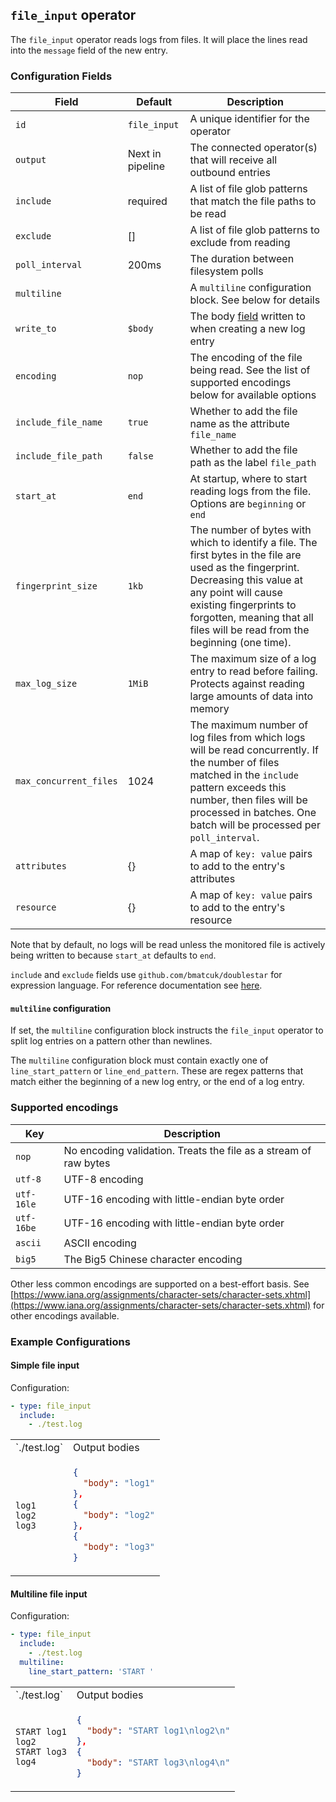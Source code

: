 ## `file_input` operator

The `file_input` operator reads logs from files. It will place the lines read into the `message` field of the new entry.

### Configuration Fields

| Field                  | Default          | Description                                                                                                        |
| ---                    | ---              | ---                                                                                                                |
| `id`                   | `file_input`     | A unique identifier for the operator                                                                               |
| `output`               | Next in pipeline | The connected operator(s) that will receive all outbound entries                                                   |
| `include`              | required         | A list of file glob patterns that match the file paths to be read                                                  |
| `exclude`              | []               | A list of file glob patterns to exclude from reading                                                               |
| `poll_interval`        | 200ms            | The duration between filesystem polls                                                                              |
| `multiline`            |                  | A `multiline` configuration block. See below for details                                                           |
| `write_to`             | `$body`          | The body [field](/docs/types/field.md) written to when creating a new log entry                                  |
| `encoding`             | `nop`            | The encoding of the file being read. See the list of supported encodings below for available options               |
| `include_file_name`    | `true`           | Whether to add the file name as the attribute `file_name`                                                              |
| `include_file_path`    | `false`          | Whether to add the file path as the label `file_path`                                                              |
| `start_at`             | `end`            | At startup, where to start reading logs from the file. Options are `beginning` or `end`                            |
| `fingerprint_size`     | `1kb`            | The number of bytes with which to identify a file. The first bytes in the file are used as the fingerprint. Decreasing this value at any point will cause existing fingerprints to forgotten, meaning that all files will be read from the beginning (one time). |
| `max_log_size`         | `1MiB`           | The maximum size of a log entry to read before failing. Protects against reading large amounts of data into memory |
| `max_concurrent_files` | 1024             | The maximum number of log files from which logs will be read concurrently. If the number of files matched in the `include` pattern exceeds this number, then files will be processed in batches. One batch will be processed per `poll_interval`. |
| `attributes`           | {}               | A map of `key: value` pairs to add to the entry's attributes                                                          |
| `resource`             | {}               | A map of `key: value` pairs to add to the entry's resource                                                        |

Note that by default, no logs will be read unless the monitored file is actively being written to because `start_at` defaults to `end`.

`include` and `exclude` fields use `github.com/bmatcuk/doublestar` for expression language.
For reference documentation see [here](https://github.com/bmatcuk/doublestar#patterns).

#### `multiline` configuration

If set, the `multiline` configuration block instructs the `file_input` operator to split log entries on a pattern other than newlines.

The `multiline` configuration block must contain exactly one of `line_start_pattern` or `line_end_pattern`. These are regex patterns that
match either the beginning of a new log entry, or the end of a log entry.

### Supported encodings

| Key        | Description
| ---        | ---                                                              |
| `nop`      | No encoding validation. Treats the file as a stream of raw bytes |
| `utf-8`    | UTF-8 encoding                                                   |
| `utf-16le` | UTF-16 encoding with little-endian byte order                    |
| `utf-16be` | UTF-16 encoding with little-endian byte order                    |
| `ascii`    | ASCII encoding                                                   |
| `big5`     | The Big5 Chinese character encoding                              |

Other less common encodings are supported on a best-effort basis. See [https://www.iana.org/assignments/character-sets/character-sets.xhtml](https://www.iana.org/assignments/character-sets/character-sets.xhtml) for other encodings available.


### Example Configurations

#### Simple file input

Configuration:
```yaml
- type: file_input
  include:
    - ./test.log
```

<table>
<tr><td> `./test.log` </td> <td> Output bodies </td></tr>
<tr>
<td>

```
log1
log2
log3
```

</td>
<td>

```json
{
  "body": "log1"
},
{
  "body": "log2"
},
{
  "body": "log3"
}
```

</td>
</tr>
</table>

#### Multiline file input

Configuration:
```yaml
- type: file_input
  include:
    - ./test.log
  multiline:
    line_start_pattern: 'START '
```

<table>
<tr><td> `./test.log` </td> <td> Output bodies </td></tr>
<tr>
<td>

```
START log1
log2
START log3
log4
```

</td>
<td>

```json
{
  "body": "START log1\nlog2\n"
},
{
  "body": "START log3\nlog4\n"
}
```

</td>
</tr>
</table>
